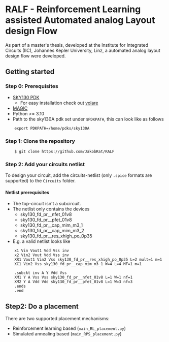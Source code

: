 # RALF - Reinforcement Learning assisted Automated analog Layout design Flow

As part of a master's thesis, developed at the Institute for Integrated Circuits (IIC), Johannes Kepler University, Linz,
a automated analog layout design flow were developed.


## Getting started
### Step 0: Prerequisites
- [SKY130 PDK](https://github.com/google/skywater-pdk)
    - For easy installation check out [volare](https://github.com/efabless/volare)
- [MAGIC](https://github.com/RTimothyEdwards/magic)
- Python >= 3.10
- Path to the sky130A pdk set under `$PDKPATH`, this can look like as follows
```
    export PDKPATH=/home/pdks/sky130A
```
### Step 1: Clone the repository
```
    $ git clone https://github.com/JakobRat/RALF
```

### Step 2: Add your circuits netlist
To design your circuit, add the circuits-netlist (only `.spice` formats are supported) to the `Circuits` folder. 

#### Netlist prerequisites
- The top-circuit isn't a subcircuit.
- The netlist only contains the devices
    - sky130_fd_pr__nfet_01v8
    - sky130_fd_pr__pfet_01v8
    - sky130_fd_pr__cap_mim_m3_1
    - sky130_fd_pr__cap_mim_m3_2
    - sky130_fd_pr__res_xhigh_po_0p35
- E.g. a valid netlist looks like
```
    x1 Vin Vout1 Vdd Vss inv
    x2 Vin2 Vout Vdd Vss inv
    XR1 Vout1 Vin2 Vss sky130_fd_pr__res_xhigh_po_0p35 L=2 mult=1 m=1
    XC1 Vin2 Vss sky130_fd_pr__cap_mim_m3_1 W=4 L=4 MF=1 m=1

    .subckt inv A Y Vdd Vss
    XM1 Y A Vss Vss sky130_fd_pr__nfet_01v8 L=1 W=1 nf=1
    XM2 Y A Vdd Vdd sky130_fd_pr__pfet_01v8 L=1 W=3 nf=3
    .ends
    .end
```

## Step2: Do a placement
There are two supported placement mechanisms:
- Reinforcement learning based (`main_RL_placement.py`)
- Simulated annealing based (`main_RPS_placement.py`)
